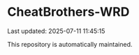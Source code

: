 # CheatBrothers-WRD

Last updated: 2025-07-11 11:45:15

This repository is automatically maintained.
